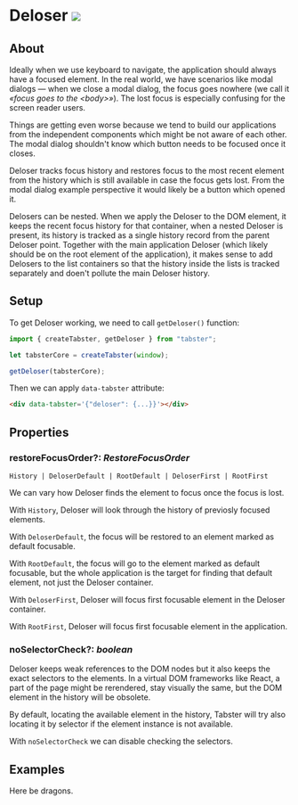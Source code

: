 # Deloser <img src="/img/catdeloser.png" className="image image_header" />

## About

Ideally when we use keyboard to navigate, the application should always have a focused element.
In the real world, we have scenarios like modal dialogs — when we close a modal dialog, the focus
goes nowhere (we call it _«focus goes to the \<body\>»_). The lost focus is especially confusing
for the screen reader users.

Things are getting even worse because we tend to build our applications from the independent
components which might be not aware of each other. The modal dialog shouldn't know which button
needs to be focused once it closes.

Deloser tracks focus history and restores focus to the most recent element from the history
which is still available in case the focus gets lost. From the modal dialog example perspective it
would likely be a button which opened it.

Delosers can be nested. When we apply the Deloser to the DOM element, it keeps the recent focus
history for that container, when a nested Deloser is present, its history is tracked as a single
history record from the parent Deloser point. Together with the main application Deloser (which
likely should be on the root element of the application), it makes sense to add Delosers to the
list containers so that the history inside the lists is tracked separately and doen't pollute the
main Deloser history.

## Setup

To get Deloser working, we need to call `getDeloser()` function:

```ts
import { createTabster, getDeloser } from "tabster";

let tabsterCore = createTabster(window);

getDeloser(tabsterCore);
```

Then we can apply `data-tabster` attribute:

```html
<div data-tabster='{"deloser": {...}}'></div>
```

## Properties

### restoreFocusOrder?: _RestoreFocusOrder_

`History | DeloserDefault | RootDefault | DeloserFirst | RootFirst`

We can vary how Deloser finds the element to focus once the focus is lost.

With `History`, Deloser will look through the history of previosly focused elements.

With `DeloserDefault`, the focus will be restored to an element marked as default focusable.

With `RootDefault`, the focus will go to the element marked as default focusable, but the
whole application is the target for finding that default element, not just the Deloser container.

With `DeloserFirst`, Deloser will focus first focusable element in the Deloser container.

With `RootFirst`, Deloser will focus first focusable element in the application.

### noSelectorCheck?: _boolean_

Deloser keeps weak references to the DOM nodes but it also keeps the exact selectors to the
elements. In a virtual DOM frameworks like React, a part of the page might
be rerendered, stay visually the same, but the DOM element in the history will be obsolete.

By default, locating the available element in the history, Tabster will try also locating it
by selector if the element instance is not available.

With `noSelectorCheck` we can disable checking the selectors.

## Examples

Here be dragons.
